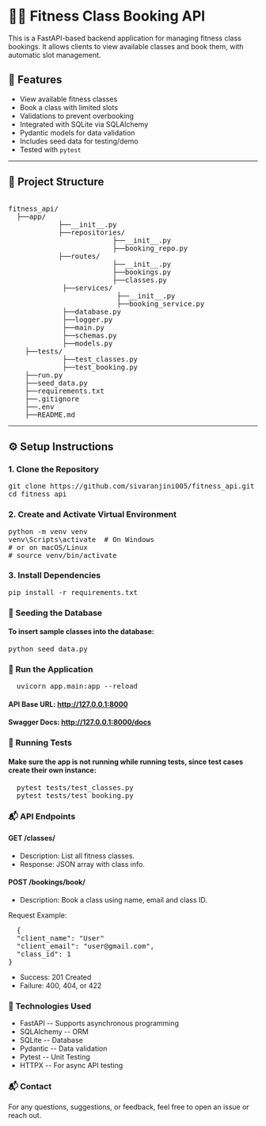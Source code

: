 # 🧘‍♀️ Fitness Class Booking API

This is a FastAPI-based backend application for managing fitness class bookings. It allows clients to view available classes and book them, with automatic slot management.

## 🚀 Features

- View available fitness classes
- Book a class with limited slots
- Validations to prevent overbooking
- Integrated with SQLite via SQLAlchemy
- Pydantic models for data validation
- Includes seed data for testing/demo
- Tested with `pytest`

---

## 📁 Project Structure
<pre lang="markdown">

fitness_api/
  ├──app/
            ├──__init__.py
            ├──repositories/
                         ├──__init__.py
                         ├──booking_repo.py
            ├──routes/
                         ├──__init__.py
                         ├──bookings.py
                         ├──classes.py
             ├──services/
                          ├──__init__.py
                          ├──booking_service.py
             ├──database.py
             ├──logger.py
             ├──main.py
             ├──schemas.py
             ├──models.py
    ├──tests/
             ├──test_classes.py
             ├──test_booking.py
    ├──run.py
    ├──seed_data.py
    ├──requirements.txt
    ├──.gitignore
    ├──.env
    ├──README.md
</pre>



---

## ⚙️ Setup Instructions

### 1. Clone the Repository

<pre>
git clone https://github.com/sivaranjini005/fitness_api.git
cd fitness_api</pre>

### 2. Create and Activate Virtual Environment

<pre>python -m venv venv
venv\Scripts\activate  # On Windows
# or on macOS/Linux
# source venv/bin/activate</pre>

### 3. Install Dependencies
<pre>
pip install -r requirements.txt</pre>

### 🌱 Seeding the Database
#### To insert sample classes into the database:
<pre>
python seed_data.py</pre>

### 🚀 Run the Application
<pre>
  uvicorn app.main:app --reload
</pre>

#### API Base URL: http://127.0.0.1:8000
#### Swagger Docs: http://127.0.0.1:8000/docs

### 🧪 Running Tests
#### Make sure the app is not running while running tests, since test cases create their own instance:
<pre>
  pytest tests/test_classes.py
  pytest tests/test_booking.py
</pre>

### 📬 API Endpoints
#### GET /classes/
  * Description: List all fitness classes.
  * Response: JSON array with class info.

#### POST /bookings/book/

  * Description: Book a class using name, email and class ID.

Request Example:
<pre>
  {
  "client_name": "User"
  "client_email": "user@gmail.com",
  "class_id": 1
}
</pre>

  * Success: 201 Created
  * Failure: 400, 404, or 422

### 🧰 Technologies Used
  * FastAPI    -- Supports asynchronous programming
  * SQLAlchemy -- ORM
  * SQLite     -- Database 
  * Pydantic   -- Data validation
  * Pytest     -- Unit Testing
  * HTTPX      -- For async API testing

### 📬 Contact
For any questions, suggestions, or feedback, feel free to open an issue or reach out.
